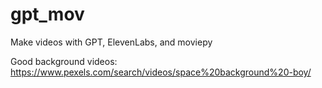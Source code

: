 # gpt_mov
Make videos with GPT, ElevenLabs, and moviepy

Good background videos: https://www.pexels.com/search/videos/space%20background%20-boy/
